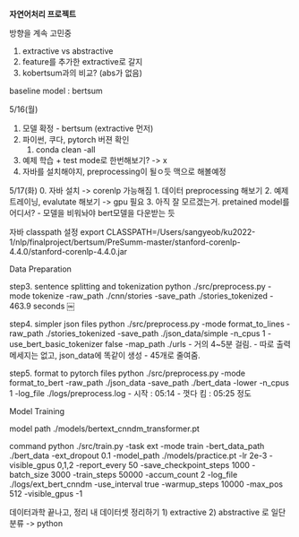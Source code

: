 **자연어처리 프로젝트**

방향을 계속 고민중
1. extractive vs abstractive 
2. feature를 추가한 extractive로 갈지
3. kobertsum과의 비교? (abs가 없음)

baseline model : bertsum


5/16(월)
1. 모델 확정 - bertsum (extractive 먼저)
2. 파이썬, 쿠다, pytorch 버젼 확인
    1. conda clean -all
3. 예제 학습 + test mode로 한번해보기? -> x
4. 자바를 설치해야지, preprocessing이 될ㅇ듯 맥으로 해볼예정 

5/17(화) 
	0. 자바 설치 -> corenlp 가능해짐
    1. 데이터 preprocessing 해보기
    2. 예제 트레이닝, evalutate 해보기 -> gpu 필요
    3. 아직 잘 모르겠는거.
		pretained model를 어디서?
		- 모델을 비워놔야 bert모델을 다운받는 듯


자바 classpath 설정
export CLASSPATH=/Users/sangyeob/ku2022-1/nlp/finalproject/bertsum/PreSumm-master/stanford-corenlp-4.4.0/stanford-corenlp-4.4.0.jar

Data  Preparation 

step3. sentence splitting and tokenization
python ./src/preprocess.py -mode tokenize -raw_path ./cnn/stories -save_path ./stories_tokenized
	- 463.9 seconds
￼

step4. simpler json files
python ./src/preprocess.py -mode format_to_lines -raw_path ./stories_tokenized -save_path ./json_data/simple -n_cpus 1 -use_bert_basic_tokenizer false -map_path ./urls
	- 거의 4~5분 걸림.
	- 따로 출력 메세지는 없고, json_data에 똑같이 생성
	- 45개로 줄여줌.

step5. format to pytorch files
python ./src/preprocess.py -mode format_to_bert -raw_path ./json_data -save_path ./bert_data  -lower -n_cpus 1 -log_file ./logs/preprocess.log
	- 시작 : 05:14
	- 껏다 킴 : 05:25 정도


Model Training

model path
./models/bertext_cnndm_transformer.pt

command
python ./src/train.py -task ext -mode train -bert_data_path ./bert_data -ext_dropout 0.1 -model_path ./models/practice.pt -lr 2e-3 -visible_gpus 0,1,2 -report_every 50 -save_checkpoint_steps 1000 -batch_size 3000 -train_steps 50000 -accum_count 2 -log_file ./logs/ext_bert_cnndm -use_interval true -warmup_steps 10000 -max_pos 512 -visible_gpus -1


데이터과학 끝나고, 정리
내 데이터셋 정리하기
	1) extractive
	2) abstractive
	로 일단 분류  -> python



